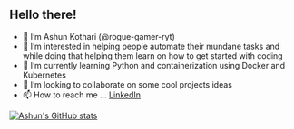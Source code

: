 ## Hello there! 
- 👋 I’m Ashun Kothari (@rogue-gamer-ryt)
- 👀 I’m interested in helping people automate their mundane tasks and while doing that helping them learn on how to get started with coding
- 🌱 I’m currently learning Python and containerization using Docker and Kubernetes
- 💞️ I’m looking to collaborate on some cool projects ideas
- 📫 How to reach me ...  [LinkedIn](https://www.linkedin.com/in/ashun-kothari-387b8b18/)
  
[![Ashun's GitHub stats](https://github-readme-stats.vercel.app/api?username=rogue-gamer-ryt&show_icons=true&theme=dark#gh-dark-mode-only)](https://github.com/anuraghazra/github-readme-stats)
<!---
rogue-gamer-ryt/rogue-gamer-ryt is a ✨ special ✨ repository because its `README.md` (this file) appears on your GitHub profile.
You can click the Preview link to take a look at your changes.
--->
